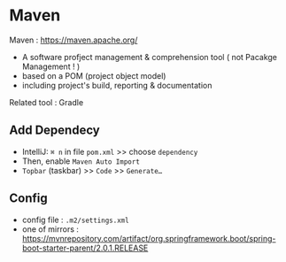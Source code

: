 # Maven

Maven : https://maven.apache.org/

- A software profject management & comprehension tool ( not Pacakge Management ! )
- based on a POM (project object model)
- including project's build, reporting & documentation

Related tool : Gradle

## Add Dependecy

- IntelliJ: `⌘ n` in file `pom.xml` >> choose `dependency`
- Then, enable `Maven Auto Import`
- `Topbar` (taskbar) >> `Code` >> `Generate…`

## Config

- config file : `.m2/settings.xml`
- one of mirrors : https://mvnrepository.com/artifact/org.springframework.boot/spring-boot-starter-parent/2.0.1.RELEASE
